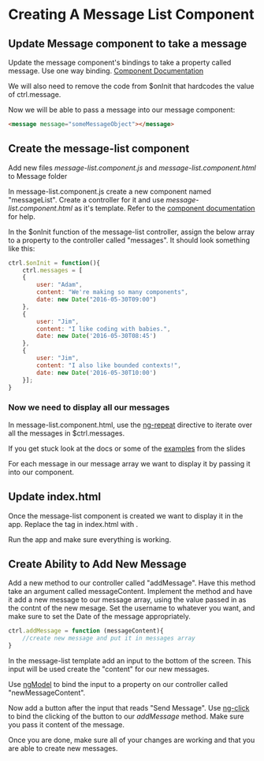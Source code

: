 # Creating A Message List Component

## Update Message component to take a message

Update the message component's bindings to take a property called message. Use one way binding. [Component Documentation](https://docs.angularjs.org/guide/component)

We will also need to remove the code from $onInit that hardcodes the value of ctrl.message.

Now we will be able to pass a message into our message component:

```html
<message message="someMessageObject"></message>
```

## Create the message-list component

Add new files *message-list.component.js* and *message-list.component.html* to Message folder

In message-list.component.js create a new component named "messageList". Create a controller for it and use *message-list.component.html* as it's template. Refer to the [component documentation](https://docs.angularjs.org/guide/component) for help.

In the $onInit function of the message-list controller, assign the below array to a property to the controller called "messages". It should look something like this:

```javascript
ctrl.$onInit = function(){
    ctrl.messages = [
    {
        user: "Adam",
        content: "We're making so many components",
        date: new Date("2016-05-30T09:00")
    },
    {
        user: "Jim",
        content: "I like coding with babies.",
        date: new Date('2016-05-30T08:45')
    },
    {
        user: "Jim",
        content: "I also like bounded contexts!",
        date: new Date('2016-05-30T10:00')
    }];
}
```

### Now we need to display all our messages

In message-list.component.html, use the [ng-repeat](https://docs.angularjs.org/api/ng/directive/ngRepeat) directive to iterate over all the messages in $ctrl.messages.

If you get stuck look at the docs or some of the [examples](http://plnkr.co/edit/XZXVBQJutHkTliWM0Vu9?p=preview) from the slides

For each message in our message array we want to display it by passing it into our <message></message> component.

## Update index.html

Once the message-list component is created we want to display it in the app. Replace the <message></message> tag in index.html with <message-list></message-list>.

Run the app and make sure everything is working.

## Create Ability to Add New Message

Add a new method to our controller called "addMessage". Have this method take an argument called messageContent. Implement the method and have it add a new message to our message array, using the value passed in as the contnt of the new mesage. Set the username to whatever you want, and make sure to set the Date of the message appropriately.

```javascript
ctrl.addMessage = function (messageContent){
    //create new message and put it in messages array
}
```

In the message-list template add an input to the bottom of the screen. This input will be used create the "content" for our new messages. 

Use [ngModel](https://docs.angularjs.org/api/ng/directive/ngModel) to bind the input to a property on our controller called "newMessageContent".

Now add a button after the input that reads "Send Message". Use [ng-click](https://docs.angularjs.org/api/ng/directive/ngClick) to bind the clicking of the button to our *addMessage* method. Make sure you pass it content of the message.

Once you are done, make sure all of your changes are working and that you are able to create new messages.
